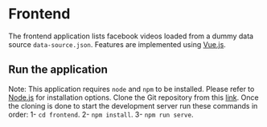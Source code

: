 # Frontend

The frontend application lists facebook videos loaded from a dummy data source `data-source.json`. Features are implemented using [Vue.js](https://vuejs.org/).

## Run the application

Note: This application requires `node` and `npm` to be installed. Please refer to [Node.js](https://nodejs.org/en/) for installation options.
Clone the Git repository from this [link](https://github.com/abulseed/facebook-vids.git). Once the cloning is done to start the development server run these commands in order:
1- `cd frontend`.
2- `npm install`.
3- `npm run serve`.